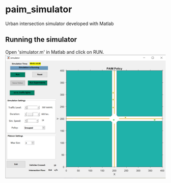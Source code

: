 # paim_simulator
Urban intersection simulator developed with Matlab

## Running the simulator
Open 'simulator.m' in Matlab and click on RUN. 
![PAIM_Simulator](https://raw.githubusercontent.com/ashkanbashiri/paim_simulator/master/Capture.PNG)

